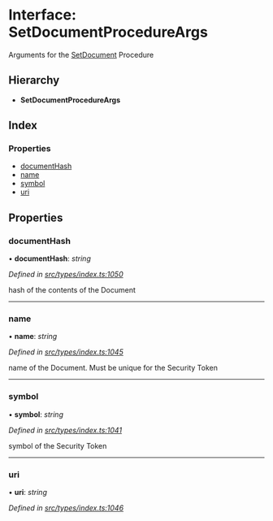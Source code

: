 # Interface: SetDocumentProcedureArgs

Arguments for the [SetDocument](../enums/_types_index_.proceduretype.md#setdocument) Procedure

## Hierarchy

* **SetDocumentProcedureArgs**

## Index

### Properties

* [documentHash](_types_index_.setdocumentprocedureargs.md#documenthash)
* [name](_types_index_.setdocumentprocedureargs.md#name)
* [symbol](_types_index_.setdocumentprocedureargs.md#symbol)
* [uri](_types_index_.setdocumentprocedureargs.md#uri)

## Properties

###  documentHash

• **documentHash**: *string*

*Defined in [src/types/index.ts:1050](https://github.com/PolymathNetwork/polymath-sdk/blob/550676f/src/types/index.ts#L1050)*

hash of the contents of the Document

___

###  name

• **name**: *string*

*Defined in [src/types/index.ts:1045](https://github.com/PolymathNetwork/polymath-sdk/blob/550676f/src/types/index.ts#L1045)*

name of the Document. Must be unique for the Security Token

___

###  symbol

• **symbol**: *string*

*Defined in [src/types/index.ts:1041](https://github.com/PolymathNetwork/polymath-sdk/blob/550676f/src/types/index.ts#L1041)*

symbol of the Security Token

___

###  uri

• **uri**: *string*

*Defined in [src/types/index.ts:1046](https://github.com/PolymathNetwork/polymath-sdk/blob/550676f/src/types/index.ts#L1046)*
